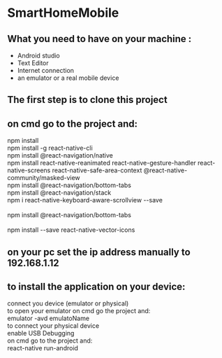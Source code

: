 # SmartHomeMobile

## What you need to have on your machine : <br>
- Android studio <br>
- Text Editor <br>
- Internet connection <br>
- an emulator or a real mobile device

## The first step is to clone this project 

## on cmd go to the project and: <br>
  npm install <br>
  npm install -g react-native-cli <br>
  npm install @react-navigation/native <br>
  npm install react-native-reanimated react-native-gesture-handler react-native-screens react-native-safe-area-context @react-native-community/masked-view <br>
  npm install @react-navigation/bottom-tabs <br>
  npm install @react-navigation/stack <br>
  npm i react-native-keyboard-aware-scrollview --save <br>  
  npm install @react-navigation/bottom-tabs <br>  
  npm install --save react-native-vector-icons <br>
  
<h2> on your pc set the ip address manually to 192.168.1.12 <br> </h2>

## to install the application on your device: <br>
  connect you device (emulator or physical) <br>
    to open your emulator on cmd go the project and: <br>
      emulator -avd emulatoName <br>
    to connect your physical device <br>
      enable USB Debugging <br>
  on cmd go to the project and:<br>
    react-native run-android<br>

